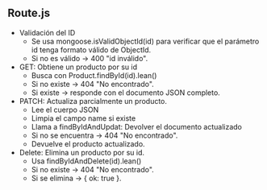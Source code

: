 ## Route.js
- Validación del ID
  - Se usa mongoose.isValidObjectId(id) para verificar que el parámetro id tenga formato válido de ObjectId.
  - Si no es válido → 400 "id inválido".
- GET: Obtiene un producto por su id
  -  Busca con Product.findById(id).lean()
  -  Si no existe → 404 "No encontrado".
  -  Si existe → responde con el documento JSON completo.
- PATCH: Actualiza parcialmente un producto.
  - Lee el cuerpo JSON
  - Limpia el campo name si existe
  - Llama a findByIdAndUpdat: Devolver el documento actualizado
  - Si no se encuentra → 404 "No encontrado".
  - Devuelve el producto actualizado.
- Delete: Elimina un producto por su id.
  - Usa findByIdAndDelete(id).lean()
  - Si no existe → 404 "No encontrado".
  - Si se elimina → { ok: true }.
